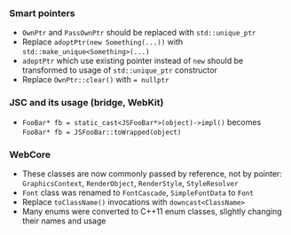 ### Smart pointers
* `OwnPtr` and `PassOwnPtr` should be replaced with `std::unique_ptr`
* Replace `adoptPtr(new Something(...))` with `std::make_unique<Something>(...)`
* `adoptPtr` which use existing pointer instead of `new` should be transformed to usage of `std::unique_ptr` constructor
* Replace `OwnPtr::clear()` with `= nullptr`

### JSC and its usage (bridge, WebKit)
* `FooBar* fb = static_cast<JSFooBar*>(object)->impl()` becomes `FooBar* fb = JSFooBar::toWrapped(object)`

### WebCore
* These classes are now commonly passed by reference, not by pointer: `GraphicsContext`, `RenderObject`, `RenderStyle`, `StyleResolver`
* `Font` class was renamed to `FontCascade`, `SimpleFontData` to `Font`
* Replace `toClassName()` invocations with `downcast<ClassName>`
* Many enums were converted to C++11 enum classes, slightly changing their names and usage